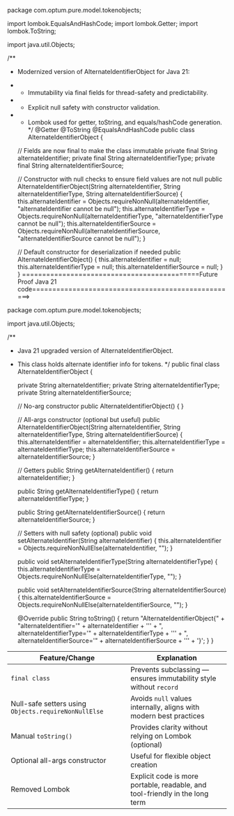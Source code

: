 package com.optum.pure.model.tokenobjects;

import lombok.EqualsAndHashCode;
import lombok.Getter;
import lombok.ToString;

import java.util.Objects;

/**
 * Modernized version of AlternateIdentifierObject for Java 21:
 * - Immutability via final fields for thread-safety and predictability.
 * - Explicit null safety with constructor validation.
 * - Lombok used for getter, toString, and equals/hashCode generation.
 */
@Getter
@ToString
@EqualsAndHashCode
public class AlternateIdentifierObject {

    // Fields are now final to make the class immutable
    private final String alternateIdentifier;
    private final String alternateIdentifierType;
    private final String alternateIdentifierSource;

    // Constructor with null checks to ensure field values are not null
    public AlternateIdentifierObject(String alternateIdentifier, 
                                     String alternateIdentifierType, 
                                     String alternateIdentifierSource) {
        this.alternateIdentifier = Objects.requireNonNull(alternateIdentifier, "alternateIdentifier cannot be null");
        this.alternateIdentifierType = Objects.requireNonNull(alternateIdentifierType, "alternateIdentifierType cannot be null");
        this.alternateIdentifierSource = Objects.requireNonNull(alternateIdentifierSource, "alternateIdentifierSource cannot be null");
    }

    // Default constructor for deserialization if needed
    public AlternateIdentifierObject() {
        this.alternateIdentifier = null;
        this.alternateIdentifierType = null;
        this.alternateIdentifierSource = null;
    }
}
============================================Future Proof Java 21 code===================================================>

package com.optum.pure.model.tokenobjects;

import java.util.Objects;

/**
 * Java 21 upgraded version of AlternateIdentifierObject.
 * This class holds alternate identifier info for tokens.
 */
public final class AlternateIdentifierObject {

    private String alternateIdentifier;
    private String alternateIdentifierType;
    private String alternateIdentifierSource;

    // No-arg constructor
    public AlternateIdentifierObject() {
    }

    // All-args constructor (optional but useful)
    public AlternateIdentifierObject(String alternateIdentifier, String alternateIdentifierType, String alternateIdentifierSource) {
        this.alternateIdentifier = alternateIdentifier;
        this.alternateIdentifierType = alternateIdentifierType;
        this.alternateIdentifierSource = alternateIdentifierSource;
    }

    // Getters
    public String getAlternateIdentifier() {
        return alternateIdentifier;
    }

    public String getAlternateIdentifierType() {
        return alternateIdentifierType;
    }

    public String getAlternateIdentifierSource() {
        return alternateIdentifierSource;
    }

    // Setters with null safety (optional)
    public void setAlternateIdentifier(String alternateIdentifier) {
        this.alternateIdentifier = Objects.requireNonNullElse(alternateIdentifier, "");
    }

    public void setAlternateIdentifierType(String alternateIdentifierType) {
        this.alternateIdentifierType = Objects.requireNonNullElse(alternateIdentifierType, "");
    }

    public void setAlternateIdentifierSource(String alternateIdentifierSource) {
        this.alternateIdentifierSource = Objects.requireNonNullElse(alternateIdentifierSource, "");
    }

    @Override
    public String toString() {
        return "AlternateIdentifierObject{" +
                "alternateIdentifier='" + alternateIdentifier + '\'' +
                ", alternateIdentifierType='" + alternateIdentifierType + '\'' +
                ", alternateIdentifierSource='" + alternateIdentifierSource + '\'' +
                '}';
    }
}

| Feature/Change                                       | Explanation                                                                  |
| ---------------------------------------------------- | ---------------------------------------------------------------------------- |
| `final class`                                        | Prevents subclassing — ensures immutability style without `record`           |
| Null-safe setters using `Objects.requireNonNullElse` | Avoids `null` values internally, aligns with modern best practices           |
| Manual `toString()`                                  | Provides clarity without relying on Lombok (optional)                        |
| Optional all-args constructor                        | Useful for flexible object creation                                          |
| Removed Lombok                                       | Explicit code is more portable, readable, and tool-friendly in the long term |
